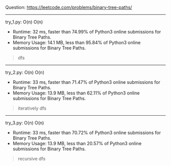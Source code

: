 Question: https://leetcode.com/problems/binary-tree-paths/

---

try_1.py: O(n) O(n)

* Runtime: 32 ms, faster than 74.99% of Python3 online submissions for Binary Tree Paths.
* Memory Usage: 14.1 MB, less than 95.84% of Python3 online submissions for Binary Tree Paths.

> dfs

---

try_2.py: O(n) O(n)

* Runtime: 33 ms, faster than 71.47% of Python3 online submissions for Binary Tree Paths.
* Memory Usage: 13.9 MB, less than 62.11% of Python3 online submissions for Binary Tree Paths.

> iteratively dfs

---

try_3.py: O(n) O(n)

* Runtime: 33 ms, faster than 70.72% of Python3 online submissions for Binary Tree Paths.
* Memory Usage: 13.9 MB, less than 20.57% of Python3 online submissions for Binary Tree Paths.

> recursive dfs
